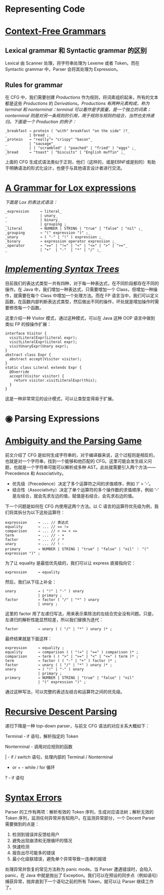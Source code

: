 # Representing Code


# [Context-Free Grammars](https://craftinginterpreters.com/representing-code.html#context-free-grammars)


## Lexical grammar 和 Syntactic grammar 的区别

Lexical 由 Scanner 处理，将字符串处理为 Lexeme 或者 Token。而在 Syntactic grammar 中，Parser 会将其处理为 Expression。


## Rules for grammar

在 CFG 中，我们需要创建 _Productions_ 作为规则，将词素组织起来，所有的文本都是这些 _Productions_ 的 _Derivations_。_Productions 有两种元素构成，称为 terminal 和 nonterminal：terminal 可以看作是字面量，是一个独立的词素；nonterminal 则是对另一条规则的引用，用于规则与规则的组合，当然也支持递归。下面是一个 Production 的例子：_

	_breakfast → protein ( "with" breakfast "on the side" )?_
	_          | bread ;_
	_protein   → "really"+ "crispy" "bacon"_
	_          | "sausage"_
	_          | ( "scrambled" | "poached" | "fried" ) "eggs" ;_
	_bread     → "toast" | "biscuits" | "English muffin" ;_

上面的 CFG 生成式语法类似于正则，他们（这样的，或是EBNF或是别的）有助于明确语法的形式化设计，也便于与其他语言设计者进行交流。


# [A Grammar for Lox expressions](https://craftinginterpreters.com/representing-code.html#a-grammar-for-lox-expressions)

_下面是 Lox 的表达式语法：_

	_expression     → literal_
	_               | unary_
	_               | binary_
	_               | grouping ;_
	_literal        → NUMBER | STRING | "true" | "false" | "nil" ;_
	_grouping       → "(" expression ")" ;_
	_unary          → ( "-" | "!" ) expression ;_
	_binary         → expression operator expression ;_
	_operator       → "==" | "!=" | "<" | "<=" | ">" | ">="_
	_               | "+"  | "-"  | "*" | "/" ;_


# [_Implementing Syntax Trees_](https://craftinginterpreters.com/representing-code.html#implementing-syntax-trees)

目前我们的表达式类型一共有四种，对于每一种表达式，在不同阶段都存在不同的操作。在 Java 中，我们增加一种表达式，只需要增加一个 Class，但增加一种操作，就需要在每个 Class 中增加一个处理方法。而在 FP 语言当中，我们可以定义函数，在函数内部判断表达式类型，然后做出不同的操作，坏处就是增加操作时需要修改每一个函数。

这里介绍一种 Visitor 模式，通过这种模式，可以在 Java 这种 OOP 语言中做到类似 FP 的按操作扩展：

	interface Visitor {
	  visitLiteralExpr(Literal expr);
	  visitLiteralExpr(Literal expr);
	  visitUnaryExpr(Unary expr);
	}
	abstract class Expr {
	  abstract accept(Visitor visitor);
	}
	static class Literal extends Expr {
	  @Override
	  accept(Visitor visitor) {
	    return visitor.visitLiteralExpr(this);
	  }
	}

这是一种非常常见的设计模式，可以让类型变得易于扩展。

# ◉ Parsing Expressions


# [Ambiguity and the Parsing Game](https://craftinginterpreters.com/parsing-expressions.html#ambiguity-and-the-parsing-game)

前文介绍了 CFG 是如何生成字符串的，对于编译器来说，这个过程则是相反的，也就是对一个字符串，找到一个能够和他匹配的 CFG。这里可能会发生歧义问题，也就是一个字符串可能可以解析成多种 AST。此处就需要引入两个方法——Precedence 和 Associativity。

- 优先级（Precedence）决定了多个运算符之间的求值顺序，例如 ‘/’ > ‘-’。
- 结合性（Associativity）决定了单个运算符的多个操作数的求值顺序，例如 ‘-’ 是左结合，就会先求左边的值，赋值是右结合，会先求右边的值。

下一个问题是如何在 CFG 内使用这两个方法。以 C 语言的运算符优先级为例，我们将其拆分为以下这些运算符：

	expression     → ... // 表达式
	equality       → ... // == !=
	comparison     → ... // > >= < <=
	term           → ... // - +
	factor         → ... // / *
	unary          → ... // ! -
	primary        → NUMBER | STRING | "true" | "false" | "nil" ｜ "(" expression ")" ;

为了让 equality 是最低优先级的，我们可以让 express 直接指向它：

	expression     → equality

然后，我们从下往上补全：

	unary          → ( "!" | "-" ) unary
	               | primary ;
	factor         → factor ( "/" | "*" ) unary
	               | unary ;

这里的 factor 用了左递归写法，用来表示乘除法的左结合完全没有问题。只是，左递归的解析性能显然较差，所以我们替换为迭代：

	factor         → unary ( ( "/" | "*" ) unary )* ;

最终结果就是下面这样：

	expression     → equality ;
	equality       → comparison ( ( "!=" | "==" ) comparison )* ;
	comparison     → term ( ( ">" | ">=" | "<" | "<=" ) term )* ;
	term           → factor ( ( "-" | "+" ) factor )* ;
	factor         → unary ( ( "/" | "*" ) unary )* ;
	unary          → ( "!" | "-" ) unary
	               | primary ;
	primary        → NUMBER | STRING | "true" | "false" | "nil"
	               | "(" expression ")" ;

通过这种写法，可以完整的表述左结合和运算符之间的优先级。


# [Recursive Descent Parsing](https://craftinginterpreters.com/parsing-expressions.html#recursive-descent-parsing)

递归下降是一种 top-down parser，与前文 CFG 语法的对应关系大概如下：

Terminal - if 语句，解析指定的 Token

Nonterminal - 调用对应规则的函数

| - if / switch 语句，处理内部的 Terminal / Nonterminal

* or + - while / for 循环

? - if 语句

# [Syntax Errors](https://craftinginterpreters.com/parsing-expressions.html#syntax-errors)

Parser 的工作有两项：解析有效的 Token 序列，生成对应语法树；解析无效的 Token 序列，监测任何异常并告知用户。在监测异常部分，一个 Decent Parser 需要做到的点是：

1. 检测到错误并反馈给用户
2. 避免出现崩溃和无限循环的情况
3. 快速检测
4. 报告出尽可能多的错误
5. 最小化级联错误，避免单个异常导致一连串的报错

处理异常并恢复的常见方法称为 panic mode。当 Parser 遭遇错误时，会陷入 panic，在 Java 中就是抛出了 Exception。我们可以在预设的同步点（例如语句）捕获异常，抛弃直到下一个语句之前的所有 Token，就可以让 Parser 继续工作了。


